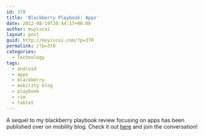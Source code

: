 ```yaml
---
id: 370
title: 'Blackberry Playbook: Apps'
date: 2012-08-19T20:44:17+00:00
author: muyiscoi
layout: post
guid: http://muyiscoi.com/?p=370
permalink: /?p=370
categories:
  - Technology
tags:
  - android
  - apps
  - blackberry
  - mobility blog
  - playbook
  - rim
  - tablet
---
```

A sequel to my blackberry playbook review focusing on apps has been published over on mobility blog. Check it out [here](http://mobility.com.ng/2012/08/19/blackberry-playbook-apps/) and join the conversation!